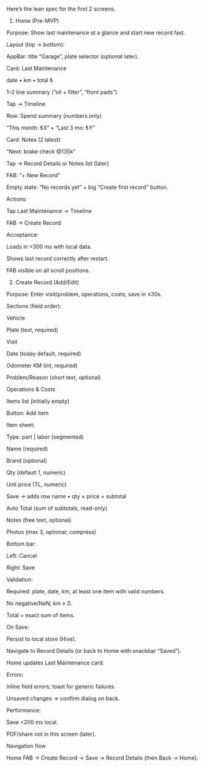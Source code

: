 Here’s the lean spec for the first 2 screens.

1) Home (Pre-MVP)

Purpose: Show last maintenance at a glance and start new record fast.

Layout (top → bottom):

AppBar: title “Garage”, plate selector (optional later).

Card: Last Maintenance

date • km • total ₺

1–2 line summary (“oil + filter”, “front pads”)

Tap → Timeline

Row: Spend summary (numbers only)

“This month: ₺X” • “Last 3 mo: ₺Y”

Card: Notes (2 latest)

“Next: brake check @135k”

Tap → Record Details or Notes list (later)

FAB: “+ New Record”

Empty state: “No records yet” + big “Create first record” button.

Actions:

Tap Last Maintenance → Timeline

FAB → Create Record

Acceptance:

Loads in <300 ms with local data.

Shows last record correctly after restart.

FAB visible on all scroll positions.

2) Create Record (Add/Edit)

Purpose: Enter visit/problem, operations, costs; save in ≤30s.

Sections (field order):

Vehicle

Plate (text, required)

Visit

Date (today default, required)

Odometer KM (int, required)

Problem/Reason (short text, optional)

Operations & Costs

Items list (initially empty)

Button: Add item

Item sheet:

Type: part | labor (segmented)

Name (required)

Brand (optional)

Qty (default 1, numeric)

Unit price (TL, numeric)

Save → adds row name • qty × price = subtotal

Auto Total (sum of subtotals, read-only)

Notes (free text, optional)

Photos (max 3, optional; compress)

Bottom bar:

Left: Cancel

Right: Save

Validation:

Required: plate, date, km, at least one item with valid numbers.

No negative/NaN; km ≥ 0.

Total = exact sum of items.

On Save:

Persist to local store (Hive).

Navigate to Record Details (or back to Home with snackbar “Saved”).

Home updates Last Maintenance card.

Errors:

Inline field errors; toast for generic failures.

Unsaved changes → confirm dialog on back.

Performance:

Save <200 ms local.

PDF/share not in this screen (later).

Navigation flow

Home FAB → Create Record → Save → Record Details (then Back → Home).